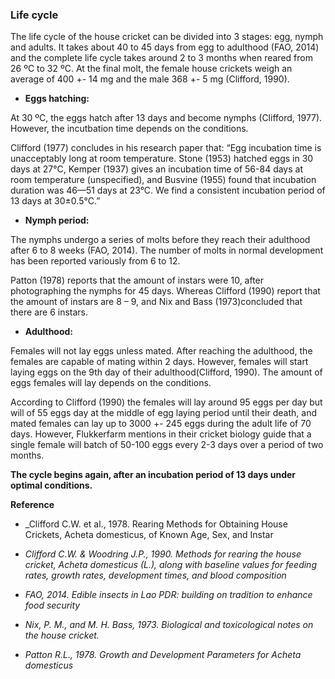 ### Life cycle

The life cycle of the house cricket can be divided into 3 stages: egg, nymph and adults. It takes about 40 to 45 days from egg to adulthood (FAO, 2014) and the complete life cycle takes around 2 to 3 months when reared from 26 ºC to 32 ºC. At the final molt, the female house crickets weigh an average of 400 +- 14 mg and the male 368 +- 5 mg (Clifford, 1990).

* **Eggs hatching:**

At 30 ºC, the eggs hatch after 13 days and become nymphs (Clifford, 1977). However, the incutbation time depends on the conditions. 

Clifford (1977) concludes in his research paper that: “Egg incubation time is unacceptably long at room temperature. Stone (1953) hatched eggs in 30 days at 27°C, Kemper (1937) gives an incubation time of 56-84 days at room temperature (unspecified), and  Busvine (1955) found that incubation duration was 46—51 days at 23°C. We find a consistent incubation period of 13 days at 30±0.5°C.”

* **Nymph period:**

The nymphs undergo a series of molts before they  reach their adulthood after 6 to 8 weeks (FAO, 2014). The number of molts in normal development has been reported variously from 6 to 12.

 Patton (1978) reports that the amount of instars were 10, after photographing the nymphs for 45 days. Whereas Clifford (1990)  report that the amount of instars are 8 – 9, and Nix and Bass (1973)concluded that there are 6 instars.

* **Adulthood:**

Females will not lay eggs unless mated. After reaching the adulthood, the females are capable of mating within 2 days. However, females will start laying eggs on the 9th day of their adulthood(Clifford, 1990). The amount of eggs females will lay depends on the conditions.

According to Clifford (1990) the females will lay around 95 eggs per day but will of 55 eggs day at the middle of egg laying period until their death, and mated females can lay up to 3000 +- 245 eggs during the adult life of 70 days. However, Flukkerfarm mentions in their cricket biology guide that a single female will batch of 50-100 eggs every 2-3 days over a period of two months. 

**The cycle begins again, after an incubation period of 13 days under optimal conditions.**

**Reference**

* _Clifford C.W. et al., 1978. Rearing Methods for Obtaining House Crickets, Acheta domesticus,
of Known Age, Sex, and Instar

* _Clifford C.W. & Woodring J.P., 1990. Methods for rearing the house cricket, Acheta domesticus (L.),_
_along with baseline values for feeding rates, growth rates, development times, and blood composition_

* _FAO, 2014. Edible insects in Lao PDR: building on tradition to enhance food security_

* _Nix, P. M., and M. H. Bass, 1973. Biological and toxicological notes on the house cricket._

* _Patton R.L., 1978. Growth and Development Parameters for Acheta domesticus_
